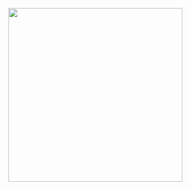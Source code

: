 <p>
    <a href="https://vaunt.dev">
        <img src="https://api.vaunt.dev/entities/{{github_username}}/contributions?format=svg" width="350" />
    </a>
</p>

